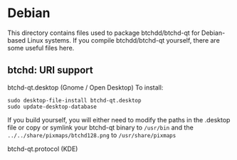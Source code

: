 
Debian
====================
This directory contains files used to package btchdd/btchd-qt
for Debian-based Linux systems. If you compile btchdd/btchd-qt yourself, there are some useful files here.

## btchd: URI support ##


btchd-qt.desktop  (Gnome / Open Desktop)
To install:

	sudo desktop-file-install btchd-qt.desktop
	sudo update-desktop-database

If you build yourself, you will either need to modify the paths in
the .desktop file or copy or symlink your btchd-qt binary to `/usr/bin`
and the `../../share/pixmaps/btchd128.png` to `/usr/share/pixmaps`

btchd-qt.protocol (KDE)

